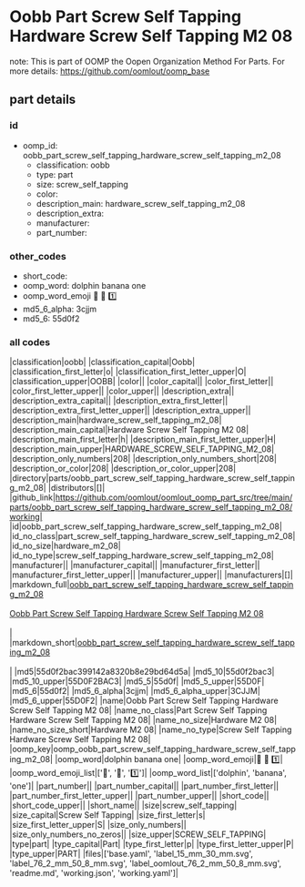 # Oobb Part Screw Self Tapping Hardware Screw Self Tapping M2 08  

note: This is part of OOMP the Oopen Organization Method For Parts. For more details: https://github.com/oomlout/oomp_base

##  part details





### id
* oomp_id: oobb_part_screw_self_tapping_hardware_screw_self_tapping_m2_08
  * classification: oobb
  * type: part
  * size: screw_self_tapping
  * color: 
  * description_main: hardware_screw_self_tapping_m2_08
  * description_extra: 
  * manufacturer: 
  * part_number: 

### other_codes
* short_code: 
* oomp_word: dolphin banana one
* oomp_word_emoji :dolphin: :banana: :one:
* md5_6_alpha: 3cjjm
* md5_6: 55d0f2

### all codes 
|classification|oobb|
|classification_capital|Oobb|
|classification_first_letter|o|
|classification_first_letter_upper|O|
|classification_upper|OOBB|
|color||
|color_capital||
|color_first_letter||
|color_first_letter_upper||
|color_upper||
|description_extra||
|description_extra_capital||
|description_extra_first_letter||
|description_extra_first_letter_upper||
|description_extra_upper||
|description_main|hardware_screw_self_tapping_m2_08|
|description_main_capital|Hardware Screw Self Tapping M2 08|
|description_main_first_letter|h|
|description_main_first_letter_upper|H|
|description_main_upper|HARDWARE_SCREW_SELF_TAPPING_M2_08|
|description_only_numbers|208|
|description_only_numbers_short|208|
|description_or_color|208|
|description_or_color_upper|208|
|directory|parts/oobb_part_screw_self_tapping_hardware_screw_self_tapping_m2_08|
|distributors|[]|
|github_link|https://github.com/oomlout/oomlout_oomp_part_src/tree/main/parts/oobb_part_screw_self_tapping_hardware_screw_self_tapping_m2_08/working|
|id|oobb_part_screw_self_tapping_hardware_screw_self_tapping_m2_08|
|id_no_class|part_screw_self_tapping_hardware_screw_self_tapping_m2_08|
|id_no_size|hardware_m2_08|
|id_no_type|screw_self_tapping_hardware_screw_self_tapping_m2_08|
|manufacturer||
|manufacturer_capital||
|manufacturer_first_letter||
|manufacturer_first_letter_upper||
|manufacturer_upper||
|manufacturers|[]|
|markdown_full|[oobb_part_screw_self_tapping_hardware_screw_self_tapping_m2_08](https://github.com/oomlout/oomlout_oomp_part_src/tree/main/parts/oobb_part_screw_self_tapping_hardware_screw_self_tapping_m2_08/working)<br>[](https://github.com/oomlout/oomlout_oomp_part_src/tree/main/parts/oobb_part_screw_self_tapping_hardware_screw_self_tapping_m2_08/working)<br>[Oobb Part Screw Self Tapping Hardware Screw Self Tapping M2 08](https://github.com/oomlout/oomlout_oomp_part_src/tree/main/parts/oobb_part_screw_self_tapping_hardware_screw_self_tapping_m2_08/working)<br><br>|
|markdown_short|[oobb_part_screw_self_tapping_hardware_screw_self_tapping_m2_08](https://github.com/oomlout/oomlout_oomp_part_src/tree/main/parts/oobb_part_screw_self_tapping_hardware_screw_self_tapping_m2_08/working)<br><br>|
|md5|55d0f2bac399142a8320b8e29bd64d5a|
|md5_10|55d0f2bac3|
|md5_10_upper|55D0F2BAC3|
|md5_5|55d0f|
|md5_5_upper|55D0F|
|md5_6|55d0f2|
|md5_6_alpha|3cjjm|
|md5_6_alpha_upper|3CJJM|
|md5_6_upper|55D0F2|
|name|Oobb Part Screw Self Tapping Hardware Screw Self Tapping M2 08|
|name_no_class|Part Screw Self Tapping Hardware Screw Self Tapping M2 08|
|name_no_size|Hardware M2 08|
|name_no_size_short|Hardware M2 08|
|name_no_type|Screw Self Tapping Hardware Screw Self Tapping M2 08|
|oomp_key|oomp_oobb_part_screw_self_tapping_hardware_screw_self_tapping_m2_08|
|oomp_word|dolphin banana one|
|oomp_word_emoji|:dolphin: :banana: :one:|
|oomp_word_emoji_list|[':dolphin:', ':banana:', ':one:']|
|oomp_word_list|['dolphin', 'banana', 'one']|
|part_number||
|part_number_capital||
|part_number_first_letter||
|part_number_first_letter_upper||
|part_number_upper||
|short_code||
|short_code_upper||
|short_name||
|size|screw_self_tapping|
|size_capital|Screw Self Tapping|
|size_first_letter|s|
|size_first_letter_upper|S|
|size_only_numbers||
|size_only_numbers_no_zeros||
|size_upper|SCREW_SELF_TAPPING|
|type|part|
|type_capital|Part|
|type_first_letter|p|
|type_first_letter_upper|P|
|type_upper|PART|
|files|['base.yaml', 'label_15_mm_30_mm.svg', 'label_76_2_mm_50_8_mm.svg', 'label_oomlout_76_2_mm_50_8_mm.svg', 'readme.md', 'working.json', 'working.yaml']|
